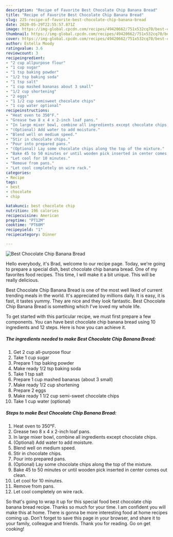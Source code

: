 ```yaml
---
description: "Recipe of Favorite Best Chocolate Chip Banana Bread"
title: "Recipe of Favorite Best Chocolate Chip Banana Bread"
slug: 225-recipe-of-favorite-best-chocolate-chip-banana-bread
date: 2020-05-29T22:55:57.871Z
image: https://img-global.cpcdn.com/recipes/49420662/751x532cq70/best-chocolate-chip-banana-bread-recipe-main-photo.jpg
thumbnail: https://img-global.cpcdn.com/recipes/49420662/751x532cq70/best-chocolate-chip-banana-bread-recipe-main-photo.jpg
cover: https://img-global.cpcdn.com/recipes/49420662/751x532cq70/best-chocolate-chip-banana-bread-recipe-main-photo.jpg
author: Estella Moody
ratingvalue: 3.6
reviewcount: 3
recipeingredient:
- "2 cup allpurpose flour"
- "1 cup sugar"
- "1 tsp baking powder"
- "1/2 tsp baking soda"
- "1 tsp salt"
- "1 cup mashed bananas about 3 small"
- "1/2 cup shortening"
- "2 eggs"
- "1 1/2 cup semisweet chocolate chips"
- "1 cup water optional"
recipeinstructions:
- "Heat oven to 350°F."
- "Grease two 8 x 4 x 2-inch loaf pans."
- "In large mixer bowl, combine all ingredients except chocolate chips."
- "(Optional) Add water to add moisture."
- "Blend well on medium speed."
- "Stir in chocolate chips."
- "Pour into prepared pans."
- "(Optional) Lay some chocolate chips along the top of the mixture."
- "Bake 45 to 50 minutes or until wooden pick inserted in center comes out clean."
- "Let cool for 10 minutes."
- "Remove from pans."
- "Let cool completely on wire rack."
categories:
- Recipe
tags:
- best
- chocolate
- chip

katakunci: best chocolate chip 
nutrition: 196 calories
recipecuisine: American
preptime: "PT12M"
cooktime: "PT60M"
recipeyield: "1"
recipecategory: Dinner

---
```



![Best Chocolate Chip Banana Bread](https://img-global.cpcdn.com/recipes/49420662/751x532cq70/best-chocolate-chip-banana-bread-recipe-main-photo.jpg)

Hello everybody, it's Brad, welcome to our recipe page. Today, we're going to prepare a special dish, best chocolate chip banana bread. One of my favorites food recipes. This time, I will make it a bit unique. This will be really delicious.

Best Chocolate Chip Banana Bread is one of the most well liked of current trending meals in the world. It's appreciated by millions daily. It is easy, it is fast, it tastes yummy. They are nice and they look fantastic. Best Chocolate Chip Banana Bread is something which I've loved my whole life.




To get started with this particular recipe, we must first prepare a few components. You can have best chocolate chip banana bread using 10 ingredients and 12 steps. Here is how you can achieve it.

<!--inarticleads1-->

##### The ingredients needed to make Best Chocolate Chip Banana Bread:

1. Get 2 cup all-purpose flour
1. Take 1 cup sugar
1. Prepare 1 tsp baking powder
1. Make ready 1/2 tsp baking soda
1. Take 1 tsp salt
1. Prepare 1 cup mashed bananas (about 3 small)
1. Make ready 1/2 cup shortening
1. Prepare 2 eggs
1. Make ready 1 1/2 cup semi-sweet chocolate chips
1. Take 1 cup water (optional)




<!--inarticleads2-->

##### Steps to make Best Chocolate Chip Banana Bread:

1. Heat oven to 350°F.
1. Grease two 8 x 4 x 2-inch loaf pans.
1. In large mixer bowl, combine all ingredients except chocolate chips.
1. (Optional) Add water to add moisture.
1. Blend well on medium speed.
1. Stir in chocolate chips.
1. Pour into prepared pans.
1. (Optional) Lay some chocolate chips along the top of the mixture.
1. Bake 45 to 50 minutes or until wooden pick inserted in center comes out clean.
1. Let cool for 10 minutes.
1. Remove from pans.
1. Let cool completely on wire rack.




So that's going to wrap it up for this special food best chocolate chip banana bread recipe. Thanks so much for your time. I am confident you will make this at home. There is gonna be more interesting food at home recipes coming up. Don't forget to save this page in your browser, and share it to your family, colleague and friends. Thank you for reading. Go on get cooking!
